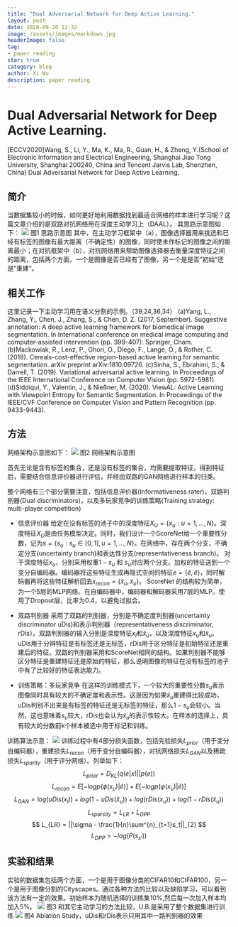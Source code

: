 ```yaml
---
title: "Dual Adversarial Network for Deep Active Learning."
layout: post
date: 2020-09-20 12:32
image: /assets/images/markdown.jpg
headerImage: false
tag:
- paper reading
star: true
category: blog
author: Xi Wu
description: paper reading
---
```


# Dual Adversarial Network for Deep Active Learning. 

[ECCV2020]Wang, S., Li, Y., Ma, K., Ma, R., Guan, H., & Zheng, Y.(School of Electronic Information and Electrical Engineering, Shanghai Jiao Tong University, Shanghai 200240, China and Tencent Jarvis Lab, Shenzhen, China) Dual Adversarial Network for Deep Active Learning.

## 简介
当数据集较小的时候，如何更好地利用数据找到最适合网络的样本进行学习呢？这篇文章介绍的是双路对抗网络用在深度主动学习上（DAAL）。
其思路示意图如下：
![](https://picture18810693345.oss-cn-beijing.aliyuncs.com/img/20200920172041.png)
图1 思路示意图
其中，在主动学习框架中（a），图像选择器用来挑选和已经有标签的图像有最大距离（不确定性）的图像，同时使未作标记的图像之间的距离最小；在对抗框架中（b），对抗网络用来帮助图像选择器去衡量深度特征之间的距离，包括两个方面，一个是图像是否已经有了图像，另一个是是否”初始“还是”重建“。

## 相关工作
这里记录一下主动学习用在语义分割的示例。（39,24,36,34）
(a)Yang, L., Zhang, Y., Chen, J., Zhang, S., & Chen, D. Z. (2017, September). Suggestive annotation: A deep active learning framework for biomedical image segmentation. In International conference on medical image computing and computer-assisted intervention (pp. 399-407). Springer, Cham.
(b)Mackowiak, R., Lenz, P., Ghori, O., Diego, F., Lange, O., & Rother, C. (2018). Cereals-cost-effective region-based active learning for semantic segmentation. arXiv preprint arXiv:1810.09726.
(c)Sinha, S., Ebrahimi, S., & Darrell, T. (2019). Variational adversarial active learning. In Proceedings of the IEEE International Conference on Computer Vision (pp. 5972-5981).
(d)Siddiqui, Y., Valentin, J., & Nießner, M. (2020). ViewAL: Active Learning with Viewpoint Entropy for Semantic Segmentation. In Proceedings of the IEEE/CVF Conference on Computer Vision and Pattern Recognition (pp. 9433-9443).

## 方法
网络架构示意图如下：
![](https://picture18810693345.oss-cn-beijing.aliyuncs.com/img/20200920174252.png)
图2 网络架构示意图

首先无论是含有标签的集合，还是没有标签的集合，均需要提取特征，得到特征后，需要结合信息评价器进行评估，并经由双路的GAN网络进行样本的归类。

整个网络有三个部分需要注意，包括信息评价器(Informativeness rater)，双路判别器(Dual discriminators)，以及多玩家竞争的训练策略(Training strategy: multi-player competition)

- 信息评价器
给定在没有标签的池子中的深度特征$X_U = \{x_u : u = 1,...,N\}$。深度特征$X_U$是由任务模型决定。同时，我们设计一个ScoreNet给一个重要性分数，记为$s = \{s_u: s_u \in [0,1], u=1,...,N\}$。在网络中，存在两个分支，不确定分支(uncertainty branch)和表达性分支(representativeness branch)。 对于深度特征$x_u$，分别采用权重$1-s_u$ 和 $s_u$对应两个分支。加权的特征送到一个变分自编码器。编码器将这些特征生成再隐式空间的特征$e=\{\hat{e},\tilde{e}\}$，同时解码器再将这些特征解析回去$x_{recon} = \{\hat{x}_u, \tilde{x}_u \}$。 ScoreNet 的结构较为简单，为一个5层的MLP网络。在自编码器中，编码器和解码器采用7层的MLP。使用了Dropout层，比率为0.4，以避免过拟合。

- 双路判别器
采用了双路的判别器，分别是不确定度判别器(uncertainty discriminator uDis)和表示判别器（representativeness discriminator, rDis）。双路判别器的输入分别是深度特征$x_l$和$\hat{x}_u$，以及深度特征$x_u$和$\tilde{x}_u$。uDis用于分辨特征是有标签还是无标签，rDis用于区分特征是初始特征还是重建后的特征。双路的判别器采用和ScoreNet相同的结构。如果判别器不能够区分特征是重建特征还是原始的特征，那么说明图像的特征在没有标签的池子中有了比较好的特征表达能力。


- 训练策略：多玩家竞争
在这样的训练模式下，一个较大的重要性分数$s_u$表示图像同时具有较大的不确定度和表示性。这是因为如果$\hat{x}_u$重建得比较成功，uDis判别不出来是有标签的特征还是无标签的特征，那么$1-s_u$会较小。当然，这也意味着$s_u$较大，rDis也会认为$\tilde{x}_u$的表示性较大。在样本的选择上，具有较大的分数前k个样本被选中用于标记和训练。

训练算法示意：
![](https://picture18810693345.oss-cn-beijing.aliyuncs.com/img/20200920181040.png)
训练过程中有4部分损失函数，包括先验损失$L_{prior}$（用于变分自编码器），重建损失$L_{recon}$（用于变分自编码器），对抗网络损失$L_{GAN}$以及稀疏损失$L_{sparity}$（用于评分网络）。列举如下：
$$
L_{prior} = D_{KL}(q(e|x)||p(e))
$$
$$
L_{recon} = E[-logp(\phi(x_u)|\hat{e})]+E[-logp(\varphi(x_u)|\tilde{e})]
$$
$$
L_{GAN} = log(uDis(x_l)) + log(1-uDis(\hat{x}_u)) + log(rDis(x_u))+log(1-rDis(\tilde{x}_u))
$$
$$
L_{sparsity} = L_{LR} + L_{DPP}
$$
$$
L_{LR} = ||\sigma - \frac{1}{n}\sum^{n}_{t=1}s_t||_{2}
$$
$$
L_{DPP} = -log(P(s_{x'}))
$$

## 实验和结果
实验的数据集包括两个方面，一个是用于图像分类的CIFAR10和CIFAR100，另一个是用于图像分割的Cityscapes。通过各种方法的比较以及缺陷学习，可以看到该方法有一定的效果。初始样本为随机选择的训练集10%,然后每一次加入样本均加入5%。
![](https://picture18810693345.oss-cn-beijing.aliyuncs.com/img/20200920175916.png)
图3 和其它主动学习的方法比较，U.B.是采用了整个数据集进行训练
![](https://picture18810693345.oss-cn-beijing.aliyuncs.com/img/20200920180842.png)
图4 Ablation Study，uDis和rDis表示只用其中一路判别器的效果